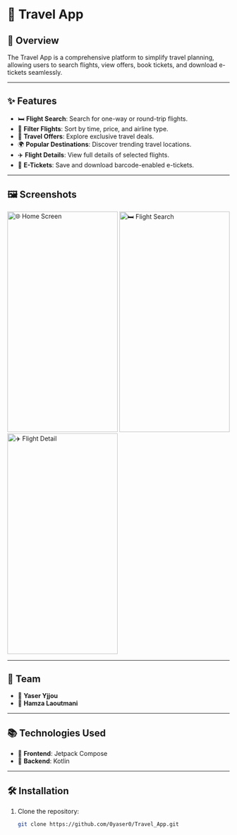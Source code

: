 # 🏢 Travel App

## 🔄 Overview
The Travel App is a comprehensive platform to simplify travel planning, allowing users to search flights, view offers, book tickets, and download e-tickets seamlessly.

---

## ✨ Features
- 🛏️ **Flight Search**: Search for one-way or round-trip flights.
- 🔀 **Filter Flights**: Sort by time, price, and airline type.
- 🌟 **Travel Offers**: Explore exclusive travel deals.
- 🌍 **Popular Destinations**: Discover trending travel locations.
- ✈️ **Flight Details**: View full details of selected flights.
- 📄 **E-Tickets**: Save and download barcode-enabled e-tickets.

---

## 🖼️ Screenshots
<div>
   
<img src="https://github.com/user-attachments/assets/2d3ee61d-4e47-400f-be3f-eefcc5493c88" alt="🌐 Home Screen" width="250" height="500">
<img src="https://github.com/user-attachments/assets/cbae00d9-187d-410b-8d8f-38efef7e5fda" alt="🛏️ Flight Search" width="250" height="500">
<img src="https://github.com/user-attachments/assets/6afbc0d2-ba69-4489-b50b-03409071dcc0" alt="✈️ Flight Detail" width="250" height="500">

</div>

---

## 👥 Team
- 🔹 **Yaser Yjjou**
- 🔹 **Hamza Laoutmani**

---

## 📚 Technologies Used
- 🔧 **Frontend**: Jetpack Compose
- 🔧 **Backend**: Kotlin

---

## 🛠️ Installation
1. Clone the repository:
   ```bash
   git clone https://github.com/0yaser0/Travel_App.git
   ```

